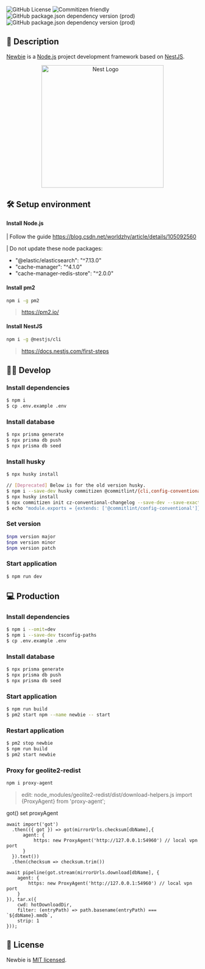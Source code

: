 <p align="left">

![GitHub License](https://img.shields.io/github/license/worldzhy/newbie)
![Commitizen friendly](https://img.shields.io/badge/commitizen-friendly-brightgreen.svg?style=flat-square)
![GitHub package.json dependency version (prod)](https://img.shields.io/github/package-json/dependency-version/worldzhy/newbie/@nestjs/core?style=flat-square)
![GitHub package.json dependency version (prod)](https://img.shields.io/github/package-json/dependency-version/worldzhy/newbie/@prisma/client?style=flat-square)

</p>

## 📖 Description

[Newbie](https://github.com/worldzhy/newbie) is a [Node.js](http://nodejs.org) project development framework based on [NestJS](https://github.com/nestjs/nest).

<p align="center">
  <a href="http://nestjs.com/" target="blank"><img src="https://nestjs.com/img/logo_text.svg" width="320" alt="Nest Logo" /></a>
</p>

## 🛠 Setup environment

#### Install Node.js

| Follow the guide https://blog.csdn.net/worldzhy/article/details/105092560

| Do not update these node packages:

- "@elastic/elasticsearch": "^7.13.0"
- "cache-manager": "^4.1.0"
- "cache-manager-redis-store": "^2.0.0"

#### Install pm2

```bash
npm i -g pm2
```

> https://pm2.io/

#### Install NestJS

```bash
npm i -g @nestjs/cli
```

> https://docs.nestjs.com/first-steps

## 👩‍💻 Develop

### Install dependencies

```bash
$ npm i
$ cp .env.example .env
```

### Install database

```bash
$ npx prisma generate
$ npx prisma db push
$ npx prisma db seed
```

### Install husky

```bash
$ npx husky install
```

```bash
// [Deprecated] Below is for the old version husky.
$ npm i --save-dev husky commitizen @commitlint/{cli,config-conventional}
$ npx husky install
$ npx commitizen init cz-conventional-changelog --save-dev --save-exact
$ echo "module.exports = {extends: ['@commitlint/config-conventional']};" > commitlint.config.js
```

### Set version

```bash
$npm version major
$npm version minor
$npm version patch
```

### Start application

```bash
$ npm run dev
```

## 💻 Production

### Install dependencies

```bash
$ npm i --omit=dev
$ npm i --save-dev tsconfig-paths
$ cp .env.example .env
```

### Install database

```bash
$ npx prisma generate
$ npx prisma db push
$ npx prisma db seed
```

### Start application

```bash
$ npm run build
$ pm2 start npm --name newbie -- start
```

### Restart application

```bash
$ pm2 stop newbie
$ npm run build
$ pm2 start newbie
```

### Proxy for geolite2-redist

```bash
npm i proxy-agent
```

> edit: node_modules/geolite2-redist/dist/download-helpers.js
> import {ProxyAgent} from 'proxy-agent';

got() set proxyAgent

```
await import('got')
  .then(({ got }) => got(mirrorUrls.checksum[dbName],{
      agent: {
          https: new ProxyAgent('http://127.0.0.1:54960') // local vpn port
      }
  }).text())
  .then(checksum => checksum.trim())
```

```
await pipeline(got.stream(mirrorUrls.download[dbName], {
    agent: {
        https: new ProxyAgent('http://127.0.0.1:54960') // local vpn port
    }
}), tar.x({
    cwd: hotDownloadDir,
    filter: (entryPath) => path.basename(entryPath) === `${dbName}.mmdb`,
    strip: 1
}));
```

## 📄 License

Newbie is [MIT licensed](LICENSE).
